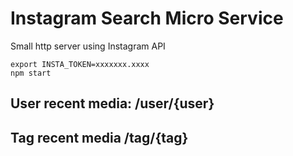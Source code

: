 # Instagram Search Micro Service

Small http server using Instagram API

```
export INSTA_TOKEN=xxxxxxx.xxxx
npm start
```

## User recent media: /user/{user}

## Tag recent media /tag/{tag}
